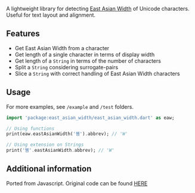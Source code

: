 A lightweight library for detecting [East Asian Width](https://www.unicode.org/reports/tr11/) of Unicode characters. Useful for text layout and alignment.

## Features

- Get East Asian Width from a character
- Get length of a single character in terms of display width
- Get length of a `String` in terms of the number of characters
- Split a `String` considering surrogate-pairs
- Slice a `String` with correct handling of East Asian Width characters


## Usage

For more examples, see `/example` and `/test` folders. 

```dart
import 'package:east_asian_width/east_asian_width.dart' as eaw;

// Using functions
print(eaw.eastAsianWidth('뀀').abbrev); // 'W'

// Using extension on Strings
print('뀀'.eastAsianWidth.abbrev); // 'W'
```

## Additional information

Ported from Javascript. Original code can be found [HERE](https://github.com/komagata/eastasianwidth)
